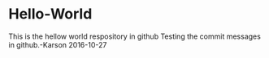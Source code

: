 # Hello-World
This is the hellow world respository in github
Testing the commit messages in github.-Karson 2016-10-27

